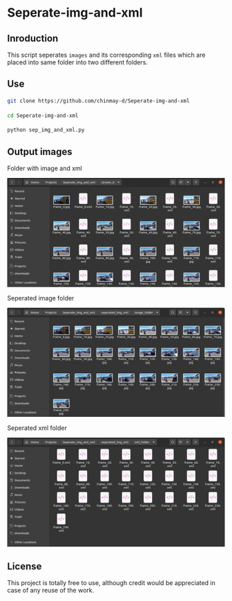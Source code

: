 # Seperate-img-and-xml

## Inroduction
This script seperates `images` and its corresponding `xml` files which are placed into same folder into two different folders.

## Use
```sh
git clone https://github.com/chinmay-d/Seperate-img-and-xml

cd Seperate-img-and-xml

python sep_img_and_xml.py
```

## Output images
Folder with image and xml
<p float="right">
    <img src="media/img_xml.png" width="640"/>
</p>

Seperated image folder
<p float="right">
    <img src="media/img.png" width="640"/>
</p>

Seperated xml folder

<p float="right">
    <img src="media/xml.png" width="640"/>
</p>


## License
This project is totally free to use, although credit would be appreciated in case of any reuse of the work.
